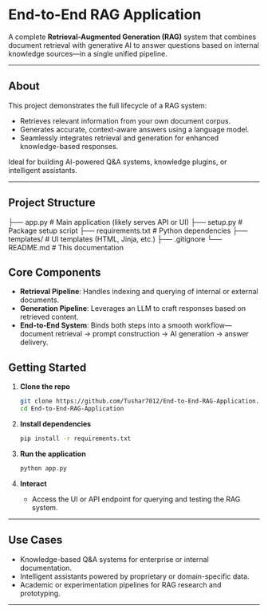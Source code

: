 #  End-to-End RAG Application

A complete **Retrieval-Augmented Generation (RAG)** system that combines document retrieval with generative AI to answer questions based on internal knowledge sources—in a single unified pipeline.

---

##  About

This project demonstrates the full lifecycle of a RAG system:
- Retrieves relevant information from your own document corpus.
- Generates accurate, context-aware answers using a language model.
- Seamlessly integrates retrieval and generation for enhanced knowledge-based responses.

Ideal for building AI-powered Q&A systems, knowledge plugins, or intelligent assistants.

---

##  Project Structure
  ├── app.py # Main application (likely serves API or UI)
  ├── setup.py # Package setup script
  ├── requirements.txt # Python dependencies
  ├── templates/ # UI templates (HTML, Jinja, etc.)
  ├── .gitignore
  └── README.md # This documentation
##  Core Components

- **Retrieval Pipeline**: Handles indexing and querying of internal or external documents.
- **Generation Pipeline**: Leverages an LLM to craft responses based on retrieved content.
- **End-to-End System**: Binds both steps into a smooth workflow—document retrieval → prompt construction → AI generation → answer delivery.
  
##  Getting Started

1. **Clone the repo**
    ```bash
    git clone https://github.com/Tushar7012/End-to-End-RAG-Application.git
    cd End-to-End-RAG-Application
    ```

2. **Install dependencies**
    ```bash
    pip install -r requirements.txt
    ```

3. **Run the application**
    ```bash
    python app.py
    ```

4. **Interact**
   - Access the UI or API endpoint for querying and testing the RAG system.

---

##  Use Cases

- Knowledge-based Q&A systems for enterprise or internal documentation.
- Intelligent assistants powered by proprietary or domain-specific data.
- Academic or experimentation pipelines for RAG research and prototyping.

---

